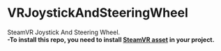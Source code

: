 # VRJoystickAndSteeringWheel
SteamVR Joystick And Steering Wheel.<br>
<b>-To install this repo, you need to install <a href="https://www.assetstore.unity3d.com/en/#!/content/32647" target="blank_">SteamVR asset</a> in your project.</b>
